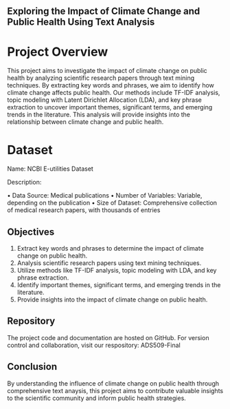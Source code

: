 ## Exploring the Impact of Climate Change and Public Health Using Text Analysis

# Project Overview

This project aims to investigate the impact of climate change on public health by analyzing scientific research papers through text mining techniques. By extracting key words and phrases, we aim to identify how climate change affects public health. Our methods include TF-IDF analysis, topic modeling with Latent Dirichlet Allocation (LDA), and key phrase extraction to uncover important themes, significant terms, and emerging trends in the literature. This analysis will provide insights into the relationship between climate change and public health.

# Dataset

Name: NCBI E-utilities Dataset

Description:

• Data Source: Medical publications
• Number of Variables: Variable, depending on the publication
• Size of Dataset: Comprehensive collection of medical research papers, with thousands of entries

## Objectives

1. Extract key words and phrases to determine the impact of climate change on public health.
2. Analysis scientific research papers using text mining techniques.
3. Utilize methods like TF-IDF analysis, topic modeling with LDA, and key phrase extraction.
4. Identify important themes, significant terms, and emerging trends in the literature.
5. Provide insights into the impact of climate change on public health.

## Repository

The project code and documentation are hosted on GitHub. For version control and collaboration, visit our respository: ADS509-Final

## Conclusion

By understanding the influence of climate change on public health through comprehensive text anaysis, this project aims to contribute valuable insights to the scientific community and inform public health strategies.


